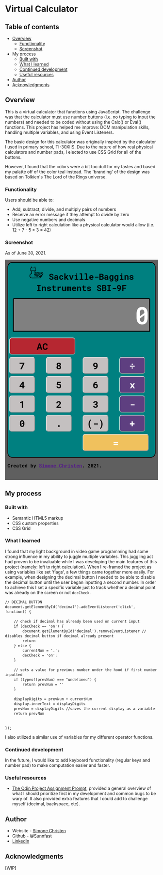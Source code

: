 # Virtual Calculator


## Table of contents

- [Overview](#overview)
  - [Functionality](#functionality)
  - [Screenshot](#screenshot)
- [My process](#my-process)
  - [Built with](#built-with)
  - [What I learned](#what-i-learned)
  - [Continued development](#continued-development)
  - [Useful resources](#useful-resources)
- [Author](#author)
- [Acknowledgments](#acknowledgments)



## Overview
This is a virtual calculator that functions using JavaScript. The challenge was that the calculator must use number buttons (i.e. no typing to input the numbers) and needed to be coded without using the Calc() or Eval() functions. This project has helped me improve:  DOM manipulation skills, handling multiple variables, and using Event Listeners.

The basic design for this calculator was originally inspired by the calculator I used in primary school, TI-30XIIS. Due to the nature of how real physical calculators and number pads, I elected to use CSS Grid for all of the buttons. 

However, I found that the colors were a bit too dull for my tastes and based my palatte off of the color teal instead. The 'branding' of the design was based on Tolkien's The Lord of the Rings universe.


### Functionality

Users should be able to:

- Add, subtract, divide, and multiply pairs of numbers
- Receive an error message if they attempt to divide by zero
- Use negative numbers and decimals
- Utilize left to right calculation like a physical calculator would allow (i.e. 12 + 7 - 5 * 3 = 42)

### Screenshot

As of June 30, 2021.

![Screenshot of Virtual Calculator](/images/calculator-preview.png)




## My process

### Built with

- Semantic HTML5 markup
- CSS custom properties
- CSS Grid


### What I learned

I found that my light background in video game programming had some strong influence in my ability to juggle multiple variables. This juggling act had proven to be invaluable while I was developing the main features of this project (namely: left to right calculation). When I re-framed the project as using variables like set 'flags', a few things came together more easily. For example, when designing the decimal button I needed to be able to disable the decimal button until the user began inputting a second number. In order to achieve this I set a specific variable just to track whether a decimal point was already on the screen or not `decCheck`. 

```
// DECIMAL BUTTON
document.getElementById('decimal').addEventListener('click', function() {
    
    // check if decimal has already been used on current input
    if (decCheck == 'on') {
        document.getElementById('decimal').removeEventListener // disables decimal button if decimal already present
        return
    } else {
        currentNum = '.';
        decCheck = 'on';
    }

    // sets a value for previous number under the hood if first number inputted
    if (typeof(prevNum) === "undefined") {
        return prevNum = ''
    }   
    
    displayDigits = prevNum + currentNum
    display.innerText = displayDigits
    prevNum = displayDigits //saves the current display as a variable
    return prevNum

    
});
```
I also utilized a similar use of variables for my different operator functions.

### Continued development

In the future, I would like to add keyboard functionality (regular keys and number pad) to make computation easier and faster.


### Useful resources

- [The Odin Project Assignment Prompt](https://www.theodinproject.com/paths/foundations/courses/foundations/lessons/calculator), provided a general overview of what I should prioritize first in my development and common bugs to be wary of. It also provided extra features that I could add to challenge myself (decimal, backspace, etc).


## Author

- Website - [Simone Christen](https://sunnfast.github.io/)
- Github - [@Sunnfast](https://www.github.com/Sunnfast)
- [LinkedIn](https://www.linkedin.com/in/simonechristen/)



## Acknowledgments

[WIP]





